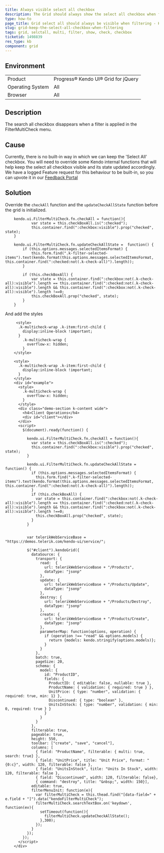 ```yaml
---
title: Always visible select all checkbox
description: The Grid should always show the select all checkbox when filtering with the multi filter checkbox. 
type: how-to
page_title: Grid select all should always be visible when filtering - Kendo UI Grid
slug: grid-keep-the-select-all-checkbox-when-filtering
tags: grid, selctall, multi, filter, show, check, checkbox
ticketid: 1498839
res_type: kb
component: grid
---
```


## Environment

<table>
 <tr>
  <td>Product</td>
  <td>Progress® Kendo UI® Grid for jQuery</td> 
 </tr>
 <tr>
  <td>Operating System</td>
  <td>All</td>
 </tr>
 <tr>
  <td>Browser</td>
  <td>All</td>
 </tr>
</table>


## Description

The search all checkbox disappears when a filter is applied in the FilterMultiCheck menu.

## Cause

Currently, there is no built-in way in which we can keep the  'Select All' checkbox. You will need to override some Kendo internal functions that will help keep the select all checkbox visible and its state updated accordingly. We have a logged Feature request for this behaviour to be built-in, so you can upvote it in our [Feedback Portal](https://feedback.telerik.com/kendo-jquery-ui/1498839-keep-the-select-all-option-when-filtering)

## Solution

Override the `checkAll` function and the `updateCheckAllState` function before the grid is initialized.  

```
    kendo.ui.FilterMultiCheck.fn.checkAll = function(){
            var state = this.checkBoxAll.is(":checked");
            this.container.find(":checkbox:visible").prop("checked", state);
    }

    kendo.ui.FilterMultiCheck.fn.updateCheckAllState =  function() {
        if (this.options.messages.selectedItemsFormat) {
            this.form.find(".k-filter-selected-items").text(kendo.format(this.options.messages.selectedItemsFormat, this.container.find(":checked:not(.k-check-all)").length));
        }

        if (this.checkBoxAll) {
            var state = this.container.find(":checkbox:not(.k-check-all):visible").length == this.container.find(":checked:not(.k-check-all):visible").length && this.container.find(":checkbox:not(.k-check-all):visible").length !==0;
            this.checkBoxAll.prop("checked", state);
        }
    }
```

And add the styles

```
     <style>
      .k-multicheck-wrap .k-item:first-child {
        display:inline-block !important;
      }
        .k-multicheck-wrap {
          overflow-x: hidden;
        }
    </style>
```

```dojo
    <style>
      .k-multicheck-wrap .k-item:first-child {
        display:inline-block !important;
      }
    </style>
    <div id="example">
      <style>
        .k-multicheck-wrap {
          overflow-x: hidden;
        }
      </style>
      <div class="demo-section k-content wide">
        <h4>Client Operations</h4>
        <div id="client"></div>
      </div>
      <script>
        $(document).ready(function() {

          kendo.ui.FilterMultiCheck.fn.checkAll = function(){
            var state = this.checkBoxAll.is(":checked");
            this.container.find(":checkbox:visible").prop("checked", state);
          }

          kendo.ui.FilterMultiCheck.fn.updateCheckAllState =  function() {
            if (this.options.messages.selectedItemsFormat) {
              this.form.find(".k-filter-selected-items").text(kendo.format(this.options.messages.selectedItemsFormat, this.container.find(":checked:not(.k-check-all)").length));
            }
            if (this.checkBoxAll) {
              var state = this.container.find(":checkbox:not(.k-check-all):visible").length == this.container.find(":checked:not(.k-check-all):visible").length && this.container.find(":checkbox:not(.k-check-all):visible").length !==0;
              this.checkBoxAll.prop("checked", state);
            }
          }


          var telerikWebServiceBase = "https://demos.telerik.com/kendo-ui/service/";

          $("#client").kendoGrid({
            dataSource: {
              transport: {
                read:  {
                  url: telerikWebServiceBase + "/Products",
                  dataType: "jsonp"
                },
                update: {
                  url: telerikWebServiceBase + "/Products/Update",
                  dataType: "jsonp"
                },
                destroy: {
                  url: telerikWebServiceBase + "/Products/Destroy",
                  dataType: "jsonp"
                },
                create: {
                  url: telerikWebServiceBase + "/Products/Create",
                  dataType: "jsonp"
                },
                parameterMap: function(options, operation) {
                  if (operation !== "read" && options.models) {
                    return {models: kendo.stringify(options.models)};
                  }
                }
              },
              batch: true,
              pageSize: 20,
              schema: {
                model: {
                  id: "ProductID",
                  fields: {
                    ProductID: { editable: false, nullable: true },
                    ProductName: { validation: { required: true } },
                    UnitPrice: { type: "number", validation: { required: true, min: 1} },
                    Discontinued: { type: "boolean" },
                    UnitsInStock: { type: "number", validation: { min: 0, required: true } }
                  }
                }
              }
            },
            filterable: true,
            pageable: true,
            height: 550,
            toolbar: ["create", "save", "cancel"],
            columns: [
              { field: "ProductName", filterable: { multi: true, search: true} },
              { field: "UnitPrice", title: "Unit Price", format: "{0:c}", width: 120, filterable: false },
              { field: "UnitsInStock", title: "Units In Stock", width: 120, filterable: false },
              { field: "Discontinued", width: 120, filterable: false},
              { command: "destroy", title: "&nbsp;", width: 150}],
            editable: true,
            filterMenuInit: function(e){
              var filterMultiCheck = this.thead.find("[data-field=" + e.field + "]").data("kendoFilterMultiCheck");
              filterMultiCheck.searchTextBox.on('keydown', function(ev){
                setTimeout(function(){
                  filterMultiCheck.updateCheckAllState();
                },300);                
              });
            }
          });
        });
      </script>
    </div>
```
